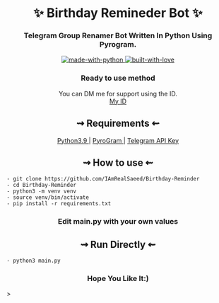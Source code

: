 <h1 align="center"> 
    ✨ Birthday Remineder Bot ✨ 
</h1>

<h3 align="center"> 
    Telegram Group Renamer Bot Written In Python Using Pyrogram.
</h3>

<p align="center">
    <a href="https://python.org">
        <img src="http://forthebadge.com/images/badges/made-with-python.svg" alt="made-with-python">
    </a>
    <a href="https://github.com/IAmRealSaeed">
        <img src="http://ForTheBadge.com/images/badges/built-with-love.svg" alt="built-with-love">
    </a> <br>

</p>

<h3 align="center"> 
    Ready to use method
</h3>

<p align="center">
    You can DM me for support using the ID.<br>
    <a href="https://t.me/IAmRealSaeed"> My ID </a>
</p>

<h2 align="center"> 
   ⇝ Requirements ⇜
</h2>

<p align="center">
    <a href="https://www.python.org/downloads/release/python-390/"> Python3.9 </a> |
    <a href="https://docs.pyrogram.org"> PyroGram </a> |
    <a href="https://docs.pyrogram.org/start/auth"> Telegram API Key </a> 

</p>

<h2 align="center"> 
   ⇝ How to use ⇜
</h2>

```console
- git clone https://github.com/IAmRealSaeed/Birthday-Reminder
- cd Birthday-Reminder
- python3 -m venv venv
- source venv/bin/activate
- pip install -r requirements.txt
```
 
<h3 align="center"> 
    Edit <b>main.py</b> with your own values
</h3>

<h2 align="center"> 
   ⇝ Run Directly ⇜
</h2>

```console
- python3 main.py
```


<h3 align="center"> 
<b>Hope You Like It:)</b>
</h3>>